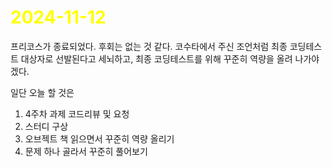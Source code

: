 # <span style="color:yellow">2024-11-12</span>

프리코스가 종료되었다. 후회는 없는 것 같다.
코수타에서 주신 조언처럼 최종 코딩테스트 대상자로 선발된다고 세뇌하고, 최종 코딩테스트를 위해 꾸준히 역량을 올려 나가야겠다.

일단 오늘 할 것은
1. 4주차 과제 코드리뷰 및 요청
2. 스터디 구상
3. 오브젝트 책 읽으면서 꾸준히 역량 올리기
4. 문제 하나 골라서 꾸준히 풀어보기



